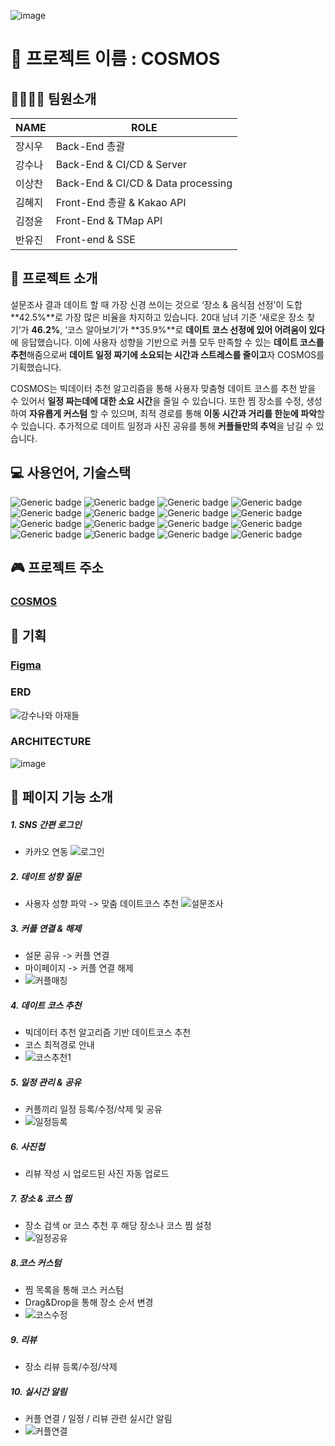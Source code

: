 ![image](https://user-images.githubusercontent.com/81145399/230301628-659ee32b-f748-4a7c-9bab-78b0b5c34594.png)

# 🌸 프로젝트 이름 : COSMOS

## 👨‍👩‍👦‍👦  팀원소개

|NAME|ROLE|
|------|---|
|장시우|Back-End 총괄|
|강수나|Back-End & CI/CD & Server|
|이상찬|Back-End & CI/CD & Data processing|
|김혜지|Front-End 총괄 & Kakao API|
|김정윤|Front-End & TMap API|
|반유진|Front-end & SSE|

## 📖 프로젝트 소개

설문조사 결과 데이트 할 때 가장 신경 쓰이는 것으로 ‘장소 & 음식점 선정’이 도합 **42.5%**로 가장 많은 비율을 차지하고 있습니다. 20대 남녀 기준 ‘새로운 장소 찾기’가 **46.2%**, ‘코스 알아보기’가 **35.9%**로  **데이트 코스 선정에 있어 어려움이 있다**에 응답했습니다. 이에 사용자 성향을 기반으로 커플 모두 만족할 수 있는 **데이트 코스를 추천**해줌으로써 **데이트 일정 짜기에 소요되는 시간과 스트레스를 줄이고**자 COSMOS를 기획했습니다.

COSMOS는 빅데이터 추천 알고리즘을 통해 사용자 맞춤형 데이트 코스를 추천 받을 수 있어서 **일정 짜는데에 대한 소요 시간**을 줄일 수 있습니다. 또한 찜 장소를 수정, 생성하여 **자유롭게 커스텀** 할 수 있으며, 최적 경로를 통해 **이동 시간과 거리를 한눈에 파악**할 수 있습니다. 추가적으로 데이트 일정과 사진 공유를 통해 **커플들만의 추억**을 남길 수 있습니다.




## 💻 사용언어, 기술스택
![Generic badge](https://img.shields.io/badge/react-FFDBE0?style=for-the-badge&logo=react) ![Generic
badge](https://img.shields.io/badge/spring-FFDBE0?style=for-the-badge&logo=spring) ![Generic
badge](https://img.shields.io/badge/django-FFDBE0?style=for-the-badge&logo=django) ![Generic
badge](https://img.shields.io/badge/javascript-FFDBE0?style=for-the-badge&logo=javascript) ![Generic 
badge](https://img.shields.io/badge/python-FFDBE0?style=for-the-badge&logo=python) ![Generic
badge](https://img.shields.io/badge/tailwind-FFDBE0?style=for-the-badge&logo=tailwindcss) ![Generic
badge](https://img.shields.io/badge/mysql-FFDBE0?style=for-the-badge&logo=mysql) ![Generic
badge](https://img.shields.io/badge/redis-FFDBE0?style=for-the-badge&logo=redis) ![Generic
badge](https://img.shields.io/badge/junit5-FFDBE0?style=for-the-badge&logo=junit5) ![Generic
badge](https://img.shields.io/badge/aws-FFDBE0?style=for-the-badge&logo=aws) ![Generic 
badge](https://img.shields.io/badge/oauth-FFDBE0?style=for-the-badge&logo=oauth) ![Generic 
badge](https://img.shields.io/badge/jwt-FFDBE0?style=for-the-badge&logo=jwt) ![Generic 
badge](https://img.shields.io/badge/sse-FFDBE0?style=for-the-badge&logo=sse) ![Generic 
badge](https://img.shields.io/badge/springsequrity-FFDBE0?style=for-the-badge&logo=sse) ![Generic
badge](https://img.shields.io/badge/jacoco-FFDBE0?style=for-the-badge&logo=jacoco) ![Generic
badge](https://img.shields.io/badge/mockito-FFDBE0?style=for-the-badge&logo=mockito)

## 🎮 프로젝트 주소
### [COSMOS](https://j8e104.p.ssafy.io/)

## 📜 기획

### [Figma](https://www.figma.com/file/fhHoMpS3dimLj9kwn0TAaM/cosmos?node-id=0-1)

### ERD
![강수나와 아재들](https://user-images.githubusercontent.com/81145399/230311430-ccd9afa2-3933-4578-8ece-89489c1cd33a.png)
### ARCHITECTURE
![image](https://user-images.githubusercontent.com/81145399/230311595-6bc16ec0-28e3-426e-94c6-62753814a509.png)


## 📱 페이지 기능 소개
##### 1. SNS 간편 로그인
- 카카오 연동
![로그인](https://user-images.githubusercontent.com/81145399/230314221-5fef052e-9fdf-4e3f-aa7d-b253346ae572.gif)
##### 2. 데이트 성향 질문
- 사용자 성향 파악 -> 맞춤 데이트코스 추천
![설문조사](https://user-images.githubusercontent.com/81145399/230314314-334885bd-0509-4863-9c9a-d08235a8f2b6.gif)

##### 3. 커플 연결 & 해제
- 설문 공유 -> 커플 연결
- 마이페이지 -> 커플 연결 해제
- ![커플매칭](https://user-images.githubusercontent.com/81145399/230314365-fda6a924-548a-4405-94a7-bccef49ad098.gif)

##### 4. 데이트 코스 추천
- 빅데이터 추천 알고리즘 기반 데이트코스 추천
- 코스 최적경로 안내
- ![코스추천1](https://user-images.githubusercontent.com/81145399/230316065-870f3879-0b29-4c20-860a-2a5be97fd88e.gif)

##### 5. 일정 관리 & 공유
- 커플끼리 일정 등록/수정/삭제 및 공유
- ![일정등록](https://user-images.githubusercontent.com/81145399/230320711-f7f90967-ad26-474e-afe8-9a6e46c274f9.gif)

##### 6. 사진첩
- 리뷰 작성 시 업로드된 사진 자동 업로드

##### 7. 장소 & 코스 찜
- 장소 검색 or 코스 추천 후 해당 장소나 코스 찜 설정
- ![일정공유](https://user-images.githubusercontent.com/81145399/230317043-1a8fd0db-53a5-4974-843c-d5eb28ce3277.gif)

##### 8.코스 커스텀
- 찜 목록을 통해 코스 커스텀
- Drag&Drop을 통해 장소 순서 변경
- ![코스수정](https://user-images.githubusercontent.com/81145399/230319364-d16bda51-9df9-427e-b279-bfb7930b9127.gif)

##### 9. 리뷰
- 장소 리뷰 등록/수정/삭제

##### 10. 실시간 알림
- 커플 연결 / 일정 / 리뷰 관련 실시간 알림
- ![커플연결](https://user-images.githubusercontent.com/81145399/230314551-913a2614-a926-470d-a3d4-0bab09afc681.gif)

